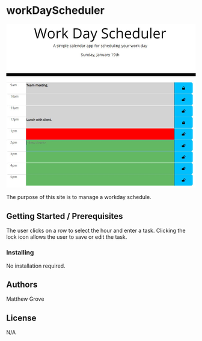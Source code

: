 # workDayScheduler

![Password Generator](Assets/scheduler.JPG)

The purpose of this site is to manage a workday schedule.

## Getting Started / Prerequisites

The user clicks on a row to select the hour and enter a task. Clicking the lock icon allows the user to save or edit the task. 

### Installing

No installation required.

## Authors

Matthew Grove

## License

N/A
